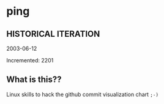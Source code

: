# ping

## HISTORICAL ITERATION
2003-06-12

Incremented: 2201

## What is this?? 
Linux skills to hack the github commit visualization chart `;-)`
